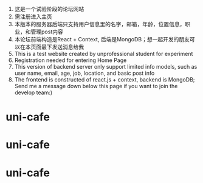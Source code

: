 1. 这是一个试验阶段的论坛网站
2. 需注册进入主页
3. 本版本的服务器后端只支持用户信息里的名字，邮箱，年龄，位置信息，职业，和管理post内容
4. 本论坛前端构造是React + Context, 后端是MongoDB；想一起开发的朋友可以在本页面最下发送消息给我
1. This is a test website created by unprofessional student for experiment
2. Registration needed for entering Home Page
3. This version of backend server only support limited info models, such as user name, email, age, job, location, and basic post info
4. The frontend is constructed of react.js + context, backend is MongoDB; Send me a message down below this page if you want to join the develop team:)
# uni-cafe
# uni-cafe
# uni-cafe
